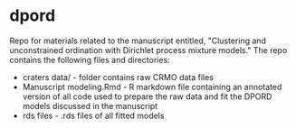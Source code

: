 # dpord
Repo for materials related to the manuscript entitled, "Clustering and unconstrained ordination with Dirichlet process mixture models." The repo contains the following files and directories:
  - craters data/ - folder contains raw CRMO data files
  - Manuscript modeling.Rmd - R markdown file containing an annotated version of all code used to prepare the raw data and fit the DPORD models discussed in the manuscript
  - rds files - .rds files of all fitted models